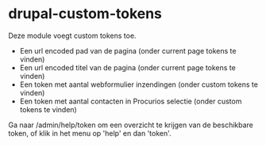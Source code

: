 # drupal-custom-tokens

Deze module voegt custom tokens toe.
* Een url encoded pad van de pagina (onder current page tokens te vinden)
* Een url encoded titel van de pagina (onder current page tokens te vinden)
* Een token met aantal webformulier inzendingen (onder custom tokens te vinden)
* Een token met aantal contacten in Procurios selectie (onder custom tokens te vinden)

Ga naar /admin/help/token om een overzicht te krijgen van de beschikbare token, of klik in het menu op 'help' en dan 'token'.

